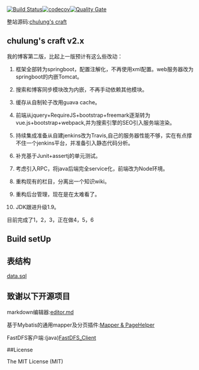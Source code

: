[![Build Status](https://travis-ci.org/chulung/chulung.com.svg?branch=master)](https://travis-ci.org/chulung/chulung.com)[![codecov](https://codecov.io/gh/chulung/chulung.com/branch/master/graph/badge.svg)](https://codecov.io/gh/chulung/chulung.com)[![Quality Gate](https://sonarqube.com/api/badges/gate?key=com.chulung:web-service)](https://sonarqube.com/dashboard/index/com.chulung:web-service)


整站源码:[chulung's craft](https://chulung.com) 

## chulung's craft v2.x

我的博客第二版，比起上一版预计有这么些改动：

1. 框架全部转为springboot，配置注解化，不再使用xml配置。web服务器改为springboot的内嵌Tomcat。

2. 搜索和博客同步模块改为内嵌，不再手动依赖其他模块。

3. 缓存从自制轮子改用guava cache。

3. 前端从jquery+RequireJS+bootstrap+freemark逐渐转为vue.js+bootstrap+webpack,并为搜索引擎的SEO引入服务端渲染。

4. 持续集成准备从自建jenkins改为Travis,自己的服务器性能不够，实在有点撑不住一个jenkins平台，并准备引入静态代码分析。

5. 补充基于Junit+assertj的单元测试。

6. 考虑引入RPC，将java后端完全service化，前端改为Node环境。

7. 重构现有的栏目，分离出一个知识wiki。

8. 重构后台管理，现在是在太难看了。

9. JDK跟进升级1.9。

目前完成了1，2，3，正在做4，5，6

## Build setUp

## 表结构 

[data.sql](/backend/webapp/src/test/resources/data.sql)

## 致谢以下开源项目

markdown编辑器:[editor.md](https://github.com/pandao/editor.md)

基于Mybatis的通用mapper及分页插件:[Mapper & PageHelper](https://github.com/abel533/Mybatis-Spring)

FastDFS客户端:(java)[FastDFS_Client](https://github.com/tobato/FastDFS_Client)

##License

The MIT License (MIT)